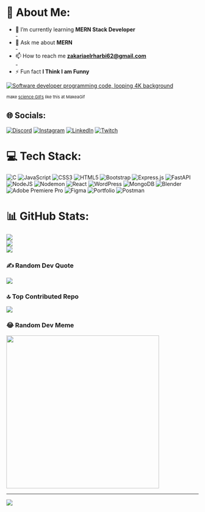 # 💫 About Me:
- 🌱 I’m currently learning **MERN Stack Developer**<br>-
- 💬 Ask me about **MERN**<br>-
- 📫 How to reach me **zakariaelrharbi62@gmail.com**<br>-
- ⚡ Fun fact **I Think I am Funny**<br>

<a href="/gif/software-developer-programming-code-looping-4k-background-2QKyUm" title="Software developer programming code, looping 4K background"><img src="https://i.makeagif.com/media/10-14-2017/2QKyUm.gif" alt="Software developer programming code, looping 4K background"></a><div style="font-size:11px;">make <a href="/" title="make a gif">science GIFs</a> like this at MakeaGif</div>
## 🌐 Socials:
[![Discord](https://img.shields.io/badge/Discord-%237289DA.svg?logo=discord&logoColor=white)](https://discord.gg/kilozerko) [![Instagram](https://img.shields.io/badge/Instagram-%23E4405F.svg?logo=Instagram&logoColor=white)](https://instagram.com/zakaria_elrha) [![LinkedIn](https://img.shields.io/badge/LinkedIn-%230077B5.svg?logo=linkedin&logoColor=white)](https://linkedin.com/in/zakaria-elrharbi) [![Twitch](https://img.shields.io/badge/Twitch-%239146FF.svg?logo=Twitch&logoColor=white)](https://twitch.tv/Kilozerko) 

# 💻 Tech Stack:
![C](https://img.shields.io/badge/c-%2300599C.svg?style=plastic&logo=c&logoColor=white) ![JavaScript](https://img.shields.io/badge/javascript-%23323330.svg?style=plastic&logo=javascript&logoColor=%23F7DF1E) ![CSS3](https://img.shields.io/badge/css3-%231572B6.svg?style=plastic&logo=css3&logoColor=white) ![HTML5](https://img.shields.io/badge/html5-%23E34F26.svg?style=plastic&logo=html5&logoColor=white) ![Bootstrap](https://img.shields.io/badge/bootstrap-%238511FA.svg?style=plastic&logo=bootstrap&logoColor=white) ![Express.js](https://img.shields.io/badge/express.js-%23404d59.svg?style=plastic&logo=express&logoColor=%2361DAFB) ![FastAPI](https://img.shields.io/badge/FastAPI-005571?style=plastic&logo=fastapi) ![NodeJS](https://img.shields.io/badge/node.js-6DA55F?style=plastic&logo=node.js&logoColor=white) ![Nodemon](https://img.shields.io/badge/NODEMON-%23323330.svg?style=plastic&logo=nodemon&logoColor=%BBDEAD) ![React](https://img.shields.io/badge/react-%2320232a.svg?style=plastic&logo=react&logoColor=%2361DAFB) ![WordPress](https://img.shields.io/badge/WordPress-%23117AC9.svg?style=plastic&logo=WordPress&logoColor=white) ![MongoDB](https://img.shields.io/badge/MongoDB-%234ea94b.svg?style=plastic&logo=mongodb&logoColor=white) ![Blender](https://img.shields.io/badge/blender-%23F5792A.svg?style=plastic&logo=blender&logoColor=white) ![Adobe Premiere Pro](https://img.shields.io/badge/Adobe%20Premiere%20Pro-9999FF.svg?style=plastic&logo=Adobe%20Premiere%20Pro&logoColor=white) ![Figma](https://img.shields.io/badge/figma-%23F24E1E.svg?style=plastic&logo=figma&logoColor=white) ![Portfolio](https://img.shields.io/badge/Portfolio-%23000000.svg?style=plastic&logo=firefox&logoColor=#FF7139) ![Postman](https://img.shields.io/badge/Postman-FF6C37?style=plastic&logo=postman&logoColor=white)
# 📊 GitHub Stats:
![](https://github-readme-stats.vercel.app/api?username=zakariaelrharbi&theme=highcontrast&hide_border=false&include_all_commits=false&count_private=false)<br/>
![](https://github-readme-streak-stats.herokuapp.com/?user=zakariaelrharbi&theme=highcontrast&hide_border=false)<br/>
![](https://github-readme-stats.vercel.app/api/top-langs/?username=zakariaelrharbi&theme=highcontrast&hide_border=false&include_all_commits=false&count_private=false&layout=compact)

### ✍️ Random Dev Quote
![](https://quotes-github-readme.vercel.app/api?type=horizontal&theme=merko)

### 🔝 Top Contributed Repo
![](https://github-contributor-stats.vercel.app/api?username=zakariaelrharbi&limit=5&theme=dark&combine_all_yearly_contributions=true)

### 😂 Random Dev Meme
<img src='https://randommeme-five.vercel.app/' style="height: 400px;"/>

---
[![](https://visitcount.itsvg.in/api?id=zakariaelrharbi&icon=5&color=12)](https://visitcount.itsvg.in)

<!-- Proudly created with GPRM ( https://gprm.itsvg.in ) -->
